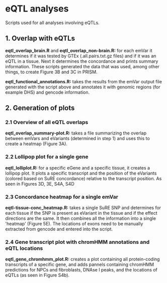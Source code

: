 # eQTL analyses
Scripts used for all analyses involving eQTLs.

## 1. Overlap with eQTLs
**eqtl_overlap_brain.R** and **eqtl_overlap_non-brain.R:** for each emVar it determines if it was tested by GTEx (.all.pairs.txt.gz files) and if it was an eQTL in a tissue. Next it determines the concordance and prints summary information. These scripts generated the data that was used, among other things, to create Figure 3B and 3C in PRISM.

**eqtl_functional_annotations.R:** takes the results from the emVar output file generated with the script above and annotates it with genomic regions (for example DHS) and gencode information.

## 2. Generation of plots
### 2.1 Overview of all eQTL overlaps
**eqtl_overlap_summary-plot.R:** takes a file summarizing the overlap between emVars and eVariants (determined in step 1) and uses this to create a heatmap (Figure 3A).

### 2.2 Lollipop plot for a single gene
**eqtl_lolliplot.R:** for a specific eGene and a specific tissue, it creates a lollipop plot. It plots a specific transcript and the position of the eVariants (colored based on SuRE concordance) relative to the transcript position. As seen in Figures 3D, 3E, S4A, S4D

### 2.3 Concordance heatmap for a single emVar
**eqtl-tissue-conc_heatmap.R:** takes a single SuRE SNP and determines for each tissue if the SNP is present as eVariant in the tissue and if the effect directions are the same. It then combines all the information into a single 'heatmap' (Figure 5E). The locations of exons need to be manually extracted from gencode and entered into the script.

### 2.4 Gene transcript plot with chromHMM annotations and eQTL locations
**eqtl_gene_chromhmm_plot.R:** creates a plot containing all protein-coding transcripts of a specific gene, and adds pannels containing chromHMM predictions for NPCs and fibroblasts, DNAse I peaks, and the locations of eQTLs (as seen in Figure S4b).
